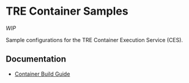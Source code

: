 # TRE Container Samples

_WIP_

Sample configurations for the TRE Container Execution Service (CES).

## Documentation

- [Container Build Guide](docs/container-build-guide.md)
